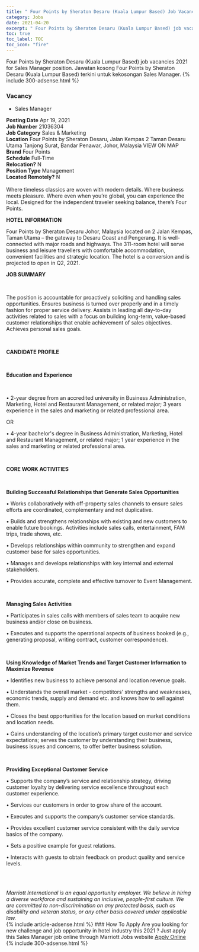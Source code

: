 ```yaml
---
title: " Four Points by Sheraton Desaru (Kuala Lumpur Based) Job Vacancies 2021 - Sales Manager" 
category: Jobs 
date: 2021-04-20 
excerpt: " Four Points by Sheraton Desaru (Kuala Lumpur Based) job vacancies 2021 for Sales Manager position. Jawatan kosong  Four Points by Sheraton Desaru (Kuala Lumpur Based) terkini untuk kekosongan Sales Manager." 
toc: true 
toc_label: TOC 
toc_icon: "fire" 
--- 
```


 Four Points by Sheraton Desaru (Kuala Lumpur Based) job vacancies 2021 for Sales Manager position. Jawatan kosong  Four Points by Sheraton Desaru (Kuala Lumpur Based) terkini untuk kekosongan Sales Manager. 
{% include 300-adsense.html %} 
### Vacancy 
- Sales Manager 
<div><div><b>Posting Date</b> Apr 19, 2021<br><b>Job Number</b> 21036304<br><b>Job Category</b> Sales &amp; Marketing<br><b>Location</b> Four Points by Sheraton Desaru, Jalan Kempas 2 Taman Desaru Utama Tanjong Surat, Bandar Penawar, Johor, Malaysia VIEW ON MAP<br><b>Brand</b> Four Points<br><b>Schedule</b> Full-Time<br><b>Relocation?</b> N<br><b>Position Type</b> Management<br><b>Located Remotely?</b> N<br><br>Where timeless classics are woven with modern details. Where business meets pleasure. Where even when you&#8217;re global, you can experience the local. Designed for the independent traveler seeking balance, there&#8217;s Four Points.<br></div><div> <p><strong>HOTEL INFORMATION</strong></p> <p>Four Points by Sheraton Desaru Johor, Malaysia located on 2 Jalan Kempas, Taman Utama &#8211; the gateway to Desaru Coast and Pengerang. It is well-connected with major roads and highways. The 311-room hotel will serve business and leisure travellers with comfortable accommodation, convenient facilities and strategic location. The hotel is a conversion and is projected to open in Q2, 2021.</p> <p><strong>JOB SUMMARY</strong></p> <p>&#160;</p> <p>The position is accountable for proactively soliciting and handling sales opportunities. Ensures business is turned over properly and in a timely fashion for proper service delivery. Assists in leading all day-to-day activities related to sales with a focus on building long-term, value-based customer relationships that enable achievement of sales objectives. Achieves personal sales goals.</p> <p>&#160;</p> <p><strong>CANDIDATE PROFILE </strong></p> <p>&#160;</p> <p><strong>Education and Experience</strong></p> <p>&#160;</p> <p>&#8226; 2-year degree from an accredited university in Business Administration, Marketing, Hotel and Restaurant Management, or related major; 3 years experience in the sales and marketing or related professional area.</p> <p>OR</p> <p>&#8226; 4-year bachelor's degree in Business Administration, Marketing, Hotel and Restaurant Management, or related major; 1 year experience in the sales and marketing or related professional area.</p> <p>&#160;</p> <p><strong>CORE WORK ACTIVITIES</strong></p> <p>&#160;</p> <p><strong>Building Successful Relationships that Generate Sales Opportunities</strong></p> <p>&#8226; Works collaboratively with off-property sales channels to ensure sales efforts are coordinated, complementary and not duplicative.</p> <p>&#8226; Builds and strengthens relationships with existing and new customers to enable future bookings. Activities include sales calls, entertainment, FAM trips, trade shows, etc.</p> <p>&#8226; Develops relationships within community to strengthen and expand customer base for sales opportunities.</p> <p>&#8226; Manages and develops relationships with key internal and external stakeholders.</p> <p>&#8226; Provides accurate, complete and effective turnover to Event Management.</p> <p>&#160;</p> <p><strong>Managing Sales Activities</strong></p> <p>&#8226; Participates in sales calls with members of sales team to acquire new business and/or close on business.</p> <p>&#8226; Executes and supports the operational aspects of business booked (e.g., generating proposal, writing contract, customer correspondence).</p> <p>&#160;</p> <p><strong>Using Knowledge of Market Trends and Target Customer Information to Maximize Revenue</strong></p> <p>&#8226; Identifies new business to achieve personal and location revenue goals.</p> <p>&#8226; Understands the overall market - competitors&#8217; strengths and weaknesses, economic trends, supply and demand etc. and knows how to sell against them.</p> <p>&#8226; Closes the best opportunities for the location based on market conditions and location needs.</p> <p>&#8226; Gains understanding of the location&#8217;s primary target customer and service expectations; serves the customer by understanding their business, business issues and concerns, to offer better business solution.</p> <p>&#160;</p> <p><strong>Providing Exceptional Customer Service </strong></p> <p>&#8226; Supports the company&#8217;s service and relationship strategy, driving customer loyalty by delivering service excellence throughout each customer experience.</p> <p>&#8226; Services our customers in order to grow share of the account.</p> <p>&#8226; Executes and supports the company&#8217;s customer service standards.</p> <p>&#8226; Provides excellent customer service consistent with the daily service basics of the company.</p> <p>&#8226; Sets a positive example for guest relations.</p> <p>&#8226; Interacts with guests to obtain feedback on product quality and service levels.</p> <p>&#160;</p> </div> <div> &#160;</div> <em>Marriott International is an equal opportunity employer.&#160;We believe in hiring a diverse workforce and sustaining an inclusive, people-first culture.&#160;We are committed to non-discrimination on&#160;any&#160;protected&#160;basis, such as disability and veteran status, or any other basis covered under applicable law.</em><br></div> 
{% include article-adsense.html %} 
### How To Apply 
Are you looking for new challenge and job opportunity in hotel industry this 2021 ?
Just apply this Sales Manager job online through Marriott Jobs website 
<a href="https://jobs.marriott.com/marriott/jobs/21036304?lang=en-us" class="btn btn--info" target="_blank" rel="nofollow noopenner">Apply Online</a> 
{% include 300-adsense.html %} 